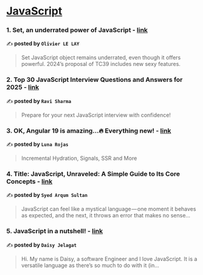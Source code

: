 
<h1><a href=https://medium.com/tag/javascript-development/recommended target="_blank" rel="noopener noreferrer">JavaScript</a></h1>
<h3>1. Set, an underrated power of JavaScript - <a href="https://medium.com/@olivier.lelay/set-an-underrated-power-of-javascript-a53aa712d464" target="_blank" rel="noopener noreferrer">link</a></h3>

✍️ **posted by `Olivier LE LAY`**

<blockquote>Set JavaScript object remains underrated, even though it offers powerful. 2024’s proposal of TC39 includes new sexy features.</blockquote>

<h3>2. Top 30 JavaScript Interview Questions and Answers for 2025 - <a href="https://medium.com/@javascriptcentric/top-30-javascript-interview-questions-and-answers-for-2024-7f1e2d1d0638" target="_blank" rel="noopener noreferrer">link</a></h3>

✍️ **posted by `Ravi Sharma`**

<blockquote>Prepare for your next JavaScript interview with confidence!</blockquote>

<h3>3. OK, Angular 19 is amazing…🔥 Everything new! - <a href="https://medium.com/@Luna-Rojas/ok-angular-19-is-amazing-everything-new-1c2d4ae58bdf" target="_blank" rel="noopener noreferrer">link</a></h3>

✍️ **posted by `Luna Rojas`**

<blockquote>Incremental Hydration, Signals, SSR and More</blockquote>

<h3>4. Title: JavaScript, Unraveled: A Simple Guide to Its Core Concepts - <a href="https://medium.com/@syedarqum1999/title-javascript-unraveled-a-simple-guide-to-its-core-concepts-8ea919e4f5c7" target="_blank" rel="noopener noreferrer">link</a></h3>

✍️ **posted by `Syed Arqum Sultan`**

<blockquote>JavaScript can feel like a mystical language — one moment it behaves as expected, and the next, it throws an error that makes no sense…</blockquote>

<h3>5. JavaScript in a nutshell! - <a href="https://medium.com/@daisyjelagat/javascript-in-a-nutshell-669dab5b6e78" target="_blank" rel="noopener noreferrer">link</a></h3>

✍️ **posted by `Daisy Jelagat`**

<blockquote>Hi. My name is Daisy, a software Engineer and I love JavaScript. It is a versatile language as there’s so much to do with it (in…</blockquote>

